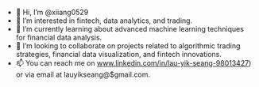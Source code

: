 - 👋 Hi, I’m @xiiang0529
- 👀 I’m interested in fintech, data analytics, and trading.
- 🌱 I’m currently learning about advanced machine learning techniques for financial data analysis.
- 💞️ I’m looking to collaborate on projects related to algorithmic trading strategies, financial data visualization, and fintech innovations.
- 📫 You can reach me on www.linkedin.com/in/lau-yik-seang-98013427) or via email at lauyikseang@$gmail.com.

<!---
xiiang0529/xiiang0529 is a ✨ special ✨ repository because its `README.md` (this file) appears on your GitHub profile.
You can click the Preview link to take a look at your changes.
--->
